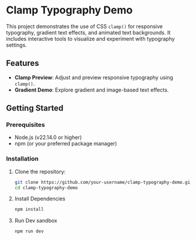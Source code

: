 # Clamp Typography Demo

This project demonstrates the use of CSS `clamp()` for responsive typography, gradient text effects, and animated text backgrounds. It includes interactive tools to visualize and experiment with typography settings.

## Features
- **Clamp Preview**: Adjust and preview responsive typography using `clamp()`.
- **Gradient Demo**: Explore gradient and image-based text effects.

## Getting Started

### Prerequisites
- Node.js (v22.14.0 or higher)
- npm (or your preferred package manager)

### Installation
1. Clone the repository:
   ```bash
   git clone https://github.com/your-username/clamp-typography-demo.git
   cd clamp-typography-demo
   ```
2. Install Dependencies
   ```bash
   npm install
   ```
3. Run Dev sandbox
   ```bash
   npm run dev
   ```